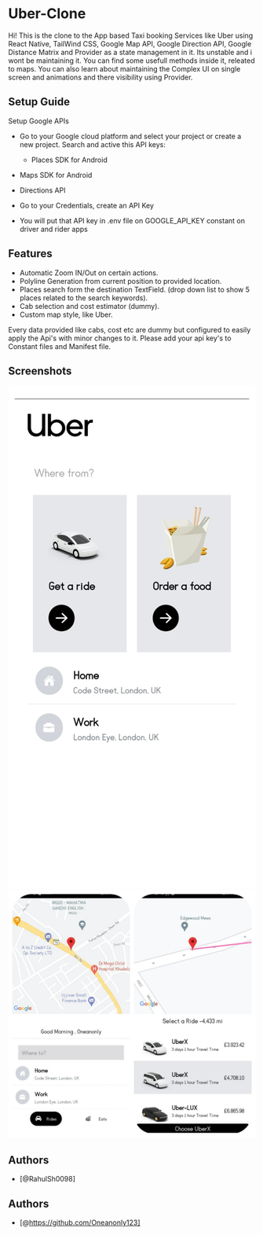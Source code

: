 
# Uber-Clone

Hi! This is the clone to the App based Taxi booking Services like Uber using React Native, TailWind CSS, Google Map API, Google Direction API, Google Distance Matrix and Provider as a state management in it. Its unstable and i wont be maintaining it. You can find some usefull methods inside it, 
releated to maps. You can also learn about maintaining the Complex UI on single screen and animations 
  and there visibility using Provider.


## Setup Guide

Setup Google APIs

- Go to your Google cloud platform and select your project or create a new project.
Search and active this API keys:
  - Places SDK for Android
- Maps SDK for Android
- Directions API
- Go to your Credentials, create an API Key

- You will put that API key in .env file on GOOGLE_API_KEY constant on driver and rider apps
    
## Features

- Automatic Zoom IN/Out on certain actions.
- Polyline Generation from current position to provided location.
- Places search form the destination TextField. (drop down list to show 5 places related to the search keywords).   
- Cab selection and cost estimator (dummy).
- Custom map style, like Uber.

Every data provided like cabs, cost etc are dummy but configured to easily apply the Api's with minor changes to it. Please add your api key's to Constant files and Manifest file.
## Screenshots

![App Screenshot](https://github.com/Oneanonly123/uber-clone/blob/main/Uber-Screenshot/Uber-Home.jpg?raw=true)
![App Screenshot](https://github.com/Oneanonly123/uber-clone/blob/main/Uber-Screenshot/Uber-Map.jpg?raw=true)



## Authors

- [@RahulSh0098]


## Authors

- [@https://github.com/Oneanonly123]
